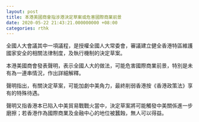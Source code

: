 ```yaml
---
layout: post
title: 本港美國商會指涉港決定草案或危害國際商業前景
date: 2020-05-22 21:43:21.000000000 +08:00
categories: rthk
---
```


全國人大會議其中一項議程，是授權全國人大常委會，審議建立健全香港特區維護國家安全的相關法律制度，及執行機制的決定草案。

本港美國商會發表聲明，表示全國人大的做法，可能危害國際商業前景，特別是未有為一連串情況，作出詳細解釋。

聲明指出，有關決定草案，可能加劇中美角力，最終削弱香港按《香港政策法》享有的特殊待遇。

聲明又指香港本已陷入中美貿易戰戰火當中，決定草案將可能觸發中美關係進一步磨擦；若香港作為國際商業及金融中心的地位被蠶蝕，無人可以得益。
